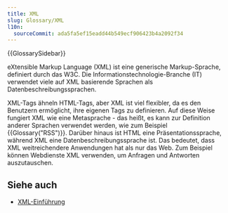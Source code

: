 ```yaml
---
title: XML
slug: Glossary/XML
l10n:
  sourceCommit: ada5fa5ef15eadd44b549ecf906423b4a2092f34
---
```


{{GlossarySidebar}}

eXtensible Markup Language (XML) ist eine generische Markup-Sprache, definiert durch das W3C. Die Informationstechnologie-Branche (IT) verwendet viele auf XML basierende Sprachen als Datenbeschreibungssprachen.

XML-Tags ähneln HTML-Tags, aber XML ist viel flexibler, da es den Benutzern ermöglicht, ihre eigenen Tags zu definieren. Auf diese Weise fungiert XML wie eine Metasprache - das heißt, es kann zur Definition anderer Sprachen verwendet werden, wie zum Beispiel {{Glossary("RSS")}}. Darüber hinaus ist HTML eine Präsentationssprache, während XML eine Datenbeschreibungssprache ist. Das bedeutet, dass XML weitreichendere Anwendungen hat als nur das Web. Zum Beispiel können Webdienste XML verwenden, um Anfragen und Antworten auszutauschen.

## Siehe auch

- [XML-Einführung](/de/docs/Web/XML/XML_introduction)
